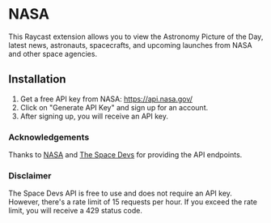 # NASA

This Raycast extension allows you to view the Astronomy Picture of the Day, latest news, astronauts, spacecrafts, and upcoming launches from NASA and other space agencies.

## Installation
1. Get a free API key from NASA: https://api.nasa.gov/
2. Click on "Generate API Key" and sign up for an account.
3. After signing up, you will receive an API key.

### Acknowledgements
Thanks to [NASA](https://api.nasa.gov/) and [The Space Devs](https://thespacedevs.com/llapi) for providing the API endpoints.

### Disclaimer
The Space Devs API is free to use and does not require an API key. However, there's a rate limit of 15 requests per hour. If you exceed the rate limit, you will receive a 429 status code.